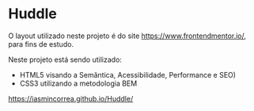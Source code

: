 # Huddle
 
 O layout utilizado neste projeto é do site https://www.frontendmentor.io/, para fins de estudo.
 
 Neste projeto está sendo utilizado:
- HTML5 visando a Semântica, Acessibilidade, Performance e SEO)
- CSS3 utilizando a metodologia BEM

https://iasmincorrea.github.io/Huddle/
